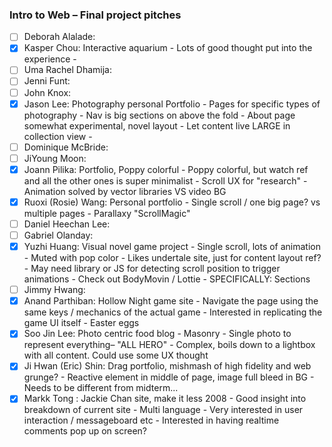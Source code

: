 ### Intro to Web – Final project pitches

- [ ] Deborah Alalade:
- [x] Kasper Chou: Interactive aquarium
      - Lots of good thought put into the experience
      -
- [ ] Uma Rachel Dhamija:
- [ ] Jenni Funt:
- [ ] John Knox:
- [x] Jason Lee: Photography personal Portfolio
      - Pages for specific types of photography
      - Nav is big sections on above the fold
      - About page somewhat experimental, novel layout
      - Let content live LARGE in collection view
      -
- [ ] Dominique McBride:
- [ ] JiYoung Moon:
- [x] Joann Pilika: Portfolio, Poppy colorful
      - Poppy colorful, but watch ref and all the other ones is super minimalist
      - Scroll UX for "research"
      - Animation solved by vector libraries VS video BG
- [x] Ruoxi (Rosie) Wang: Personal portfolio
      - Single scroll / one big page? vs multiple pages
      - Parallaxy "ScrollMagic"
- [ ] Daniel Heechan Lee:
- [ ] Gabriel Olanday:
- [x] Yuzhi Huang: Visual novel game project
      - Single scroll, lots of animation
      - Muted with pop color
      - Likes undertale site, just for content layout ref?
      - May need library or JS for detecting scroll position to trigger animations
      - Check out BodyMovin / Lottie
      - SPECIFICALLY: Sections
- [ ] Jimmy Hwang:
- [x] Anand Parthiban: Hollow Night game site
      - Navigate the page using the same keys / mechanics of the actual game
      - Interested in replicating the game UI itself
      - Easter eggs
- [x] Soo Jin Lee: Photo centric food blog
      - Masonry
      - Single photo to represent everything– "ALL HERO"
      - Complex, boils down to a lightbox with all content. Could use some UX thought
- [x] Ji Hwan (Eric) Shin: Drag portfolio, mishmash of high fidelity and web grunge?
      - Reactive element in middle of page, image full bleed in BG
      - Needs to be different from midterm...
- [x] Markk Tong : Jackie Chan site, make it less 2008
      - Good insight into breakdown of current site
      - Multi language
      - Very interested in user interaction / messageboard etc
        - Interested in having realtime comments pop up on screen?
